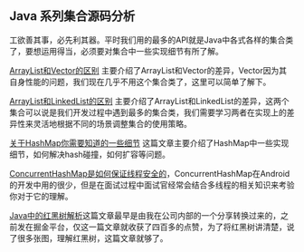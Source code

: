## Java 系列集合源码分析

工欲善其事，必先利其器。平时我们用的最多的API就是Java中各式各样的集合类了，要想运用得当，必须要对集合中一些实现细节有所了解。

[ArrayList和Vector的区别](./从源码角度分析ArrayList和Vector的区别.md) 主要介绍了ArrayList和Vector的差异，Vector因为其自身性能的问题，我们现在几乎不用这个集合类了，这里可以简单了解下。
  
[ArrayList和LinkedList的区别](./从源码角度解析ArrayList和LinkedList的区别.md) 主要介绍了ArrayList和LinkedList的差异，这两个集合可以说是我们开发过程中遇到最多的集合类，我们需要学习两者在实现上的差异性来灵活地根据不同的场景调整集合的使用策略。
  
[关于HashMap你需要知道的一些细节](./关于HashMap你需要知道的一些细节.md) 这篇文章主要介绍了HashMap中一些实现细节，如何解决hash碰撞，如何扩容等问题。
  
[ConcurrentHashMap是如何保证线程安全的](./ConcurrentHashMap是如何保证线程安全的.md)，ConcurrentHashMap在Android 的开发中用的很少，但是在面试过程中面试官经常会结合多线程的相关知识来考验你对于它的理解。
  
[Java中的红黑树解析](./我画了近百张图来理解红黑树.md)这篇文章最早是由我在公司内部的一个分享转换过来的，之前发在掘金平台，仅这一篇文章就收获了四百多的点赞，为了将红黑树讲清楚，说了很多张图，理解红黑树，这篇文章就够了。